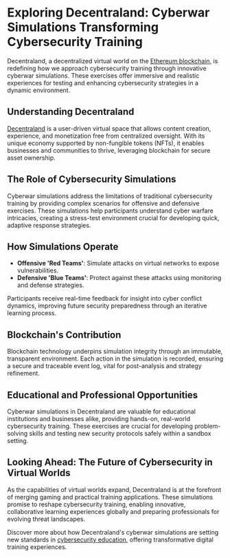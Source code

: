 # Exploring Decentraland: Cyberwar Simulations Transforming Cybersecurity Training

Decentraland, a decentralized virtual world on the [Ethereum blockchain](https://ethereum.org/en/), is redefining how we approach cybersecurity training through innovative cyberwar simulations. These exercises offer immersive and realistic experiences for testing and enhancing cybersecurity strategies in a dynamic environment.

## Understanding Decentraland

[Decentraland](https://decentraland.org/) is a user-driven virtual space that allows content creation, experience, and monetization free from centralized oversight. With its unique economy supported by non-fungible tokens (NFTs), it enables businesses and communities to thrive, leveraging blockchain for secure asset ownership.

## The Role of Cybersecurity Simulations

Cyberwar simulations address the limitations of traditional cybersecurity training by providing complex scenarios for offensive and defensive exercises. These simulations help participants understand cyber warfare intricacies, creating a stress-test environment crucial for developing quick, adaptive response strategies.

## How Simulations Operate

- **Offensive 'Red Teams'**: Simulate attacks on virtual networks to expose vulnerabilities.
- **Defensive 'Blue Teams'**: Protect against these attacks using monitoring and defense strategies.

Participants receive real-time feedback for insight into cyber conflict dynamics, improving future security preparedness through an iterative learning process.

## Blockchain's Contribution

Blockchain technology underpins simulation integrity through an immutable, transparent environment. Each action in the simulation is recorded, ensuring a secure and traceable event log, vital for post-analysis and strategy refinement.

## Educational and Professional Opportunities

Cyberwar simulations in Decentraland are valuable for educational institutions and businesses alike, providing hands-on, real-world cybersecurity training. These exercises are crucial for developing problem-solving skills and testing new security protocols safely within a sandbox setting.

## Looking Ahead: The Future of Cybersecurity in Virtual Worlds

As the capabilities of virtual worlds expand, Decentraland is at the forefront of merging gaming and practical training applications. These simulations promise to reshape cybersecurity training, enabling innovative, collaborative learning experiences globally and preparing professionals for evolving threat landscapes.

Discover more about how Decentraland's cyberwar simulations are setting new standards in [cybersecurity education](https://www.cybersecurityeducation.org/), offering transformative digital training experiences.